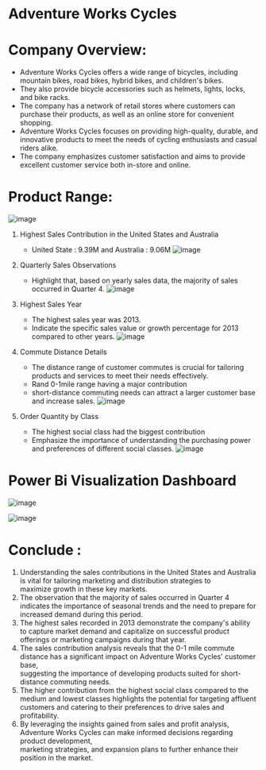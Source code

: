 # Adventure Works Cycles

# Company Overview:
* Adventure Works Cycles offers a wide range of bicycles, including mountain bikes, road bikes, hybrid bikes, and children's bikes.
* They also provide bicycle accessories such as helmets, lights, locks, and bike racks.
* The company has a network of retail stores where customers can purchase their products, as well as an online store for convenient shopping.
* Adventure Works Cycles focuses on providing high-quality, durable, and innovative products to meet the needs of cycling enthusiasts and casual riders alike.
* The company emphasizes customer satisfaction and aims to provide excellent customer service both in-store and online.

# Product Range:
![image](https://github.com/mmankoji/Adventure-Works/assets/81578274/5780607d-e791-4e4c-9c30-b27d42cd1e90)

1. Highest Sales Contribution in the United States and Australia
   * United State : 9.39M and Australia : 9.06M
![image](https://github.com/mmankoji/Adventure-Works/assets/81578274/8d90ae7e-c051-4704-bc06-ff72844d6e14)

2. Quarterly Sales Observations
   * Highlight that, based on yearly sales data, the majority of sales occurred in Quarter 4.
![image](https://github.com/mmankoji/Adventure-Works/assets/81578274/d2245186-581e-4c19-8bfa-de2d28c3c0bc)

3. Highest Sales Year
   * The highest sales year was 2013.
   * Indicate the specific sales value or growth percentage for 2013 compared to other years. 
![image](https://github.com/mmankoji/Adventure-Works/assets/81578274/12015d13-519c-48c5-8766-cf8120cff212)

4. Commute Distance Details
   * The distance range of customer commutes is crucial for tailoring products and services to meet their needs effectively.
   * Rand 0-1mile range having a major contribution
   * short-distance commuting needs can attract a larger customer base and increase sales.
![image](https://github.com/mmankoji/Adventure-Works/assets/81578274/ea51bbf6-0f8e-43dc-864a-0088b7ead4d6)

5. Order Quantity by Class
   * The highest social class had the biggest contribution
   * Emphasize the importance of understanding the purchasing power and preferences of different social classes.
![image](https://github.com/mmankoji/Adventure-Works/assets/81578274/251580e3-5900-4126-bb1b-6e3e2900e1e8)

# Power Bi Visualization Dashboard

![image](https://github.com/mmankoji/Adventure-Works/assets/81578274/5341c159-700a-4a53-b430-839f90725d86)

![image](https://github.com/mmankoji/Adventure-Works/assets/81578274/456ba7e1-3943-47be-b730-4efa5e45a98c)

# Conclude : 
1. Understanding the sales contributions in the United States and Australia is vital for tailoring marketing and distribution strategies to                       
   maximize growth in these key markets.
2. The observation that the majority of sales occurred in Quarter 4 indicates the importance of seasonal trends and the need to prepare for
   increased demand during this period.
3. The highest sales recorded in 2013 demonstrate the company's ability to capture market demand and capitalize on successful product offerings
   or marketing campaigns during that year.
4. The sales contribution analysis reveals that the 0-1 mile commute distance has a significant impact on Adventure Works Cycles' customer base,                    
   suggesting the importance of developing products suited for short-distance commuting needs.
5. The higher contribution from the highest social class compared to the medium and lowest classes highlights the potential for targeting affluent
   customers and catering to their preferences to drive sales and profitability.
6. By leveraging the insights gained from sales and profit analysis, Adventure Works Cycles can make informed decisions regarding product development,     
   marketing strategies, and expansion plans to further enhance their position in the market.








